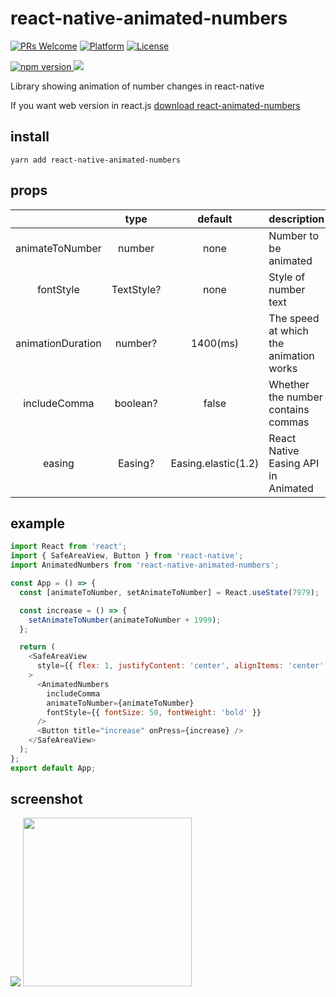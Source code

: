 # react-native-animated-numbers

[![PRs Welcome](https://img.shields.io/badge/PRs-Welcome-brightgreen.svg)](https://github.com/heyman333/react-native-animated-numbers/pulls)
[![Platform](https://img.shields.io/badge/platform-react--native-lightgrey.svg)](http://facebook.github.io/react-native/)
[![License](https://img.shields.io/badge/license-MIT-blue.svg)](https://github.com/heyman333/react-native-animated-numbers/blob/master/LICENSE)

<a href="https://www.npmjs.com/package/react-native-animated-numbers">
<img alt="npm version" src="http://img.shields.io/npm/v/react-native-animated-numbers.svg?style=flat-square">
</a>
<a href="https://www.npmjs.com/package/react-native-animated-numbers">
<img src="http://img.shields.io/npm/dm/react-native-animated-numbers.svg?style=flat-square">
</a>

Library showing animation of number changes in react-native

If you want web version in react.js [download react-animated-numbers](https://github.com/heyman333/react-animated-numbers)

## install

```shell
yarn add react-native-animated-numbers
```

## props

|                   |    type    |       default       | description                            |
| :---------------: | :--------: | :-----------------: | -------------------------------------- |
|  animateToNumber  |   number   |        none         | Number to be animated                  |
|     fontStyle     | TextStyle? |        none         | Style of number text                   |
| animationDuration |  number?   |      1400(ms)       | The speed at which the animation works |
|   includeComma    |  boolean?  |        false        | Whether the number contains commas     |
|      easing       |  Easing?   | Easing.elastic(1.2) | React Native Easing API in Animated    |

## example

```js
import React from 'react';
import { SafeAreaView, Button } from 'react-native';
import AnimatedNumbers from 'react-native-animated-numbers';

const App = () => {
  const [animateToNumber, setAnimateToNumber] = React.useState(7979);

  const increase = () => {
    setAnimateToNumber(animateToNumber + 1999);
  };

  return (
    <SafeAreaView
      style={{ flex: 1, justifyContent: 'center', alignItems: 'center' }}
    >
      <AnimatedNumbers
        includeComma
        animateToNumber={animateToNumber}
        fontStyle={{ fontSize: 50, fontWeight: 'bold' }}
      />
      <Button title="increase" onPress={increase} />
    </SafeAreaView>
  );
};
export default App;
```

## screenshot

 <img src="images/ios.gif" />
 <img src="images/android.gif" width="270" />
